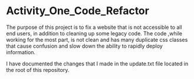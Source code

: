 # Activity_One_Code_Refactor

The purpose of this project is to fix a website that is not accessible to all end users, in addition to cleaning up some legacy code. The code ,while working for the most part, is not clean and has many duplicate css classes that cause confusion and slow down the ability to rapidly deploy information. 

I have documented the changes that I made in the update.txt file located in the root of this repository. 
